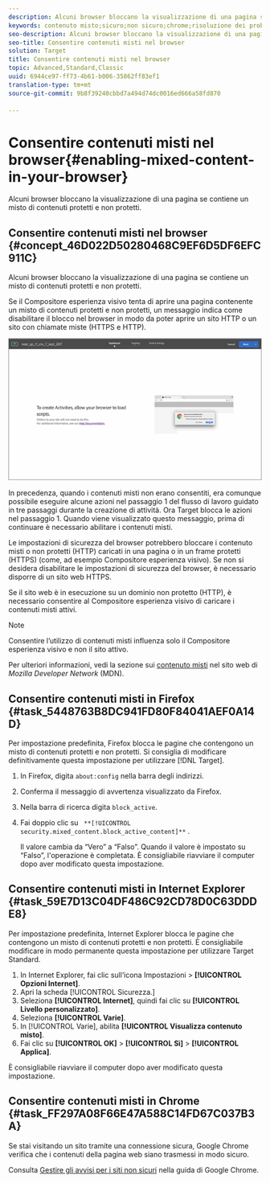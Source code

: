 ```yaml
---
description: Alcuni browser bloccano la visualizzazione di una pagina se contiene un misto di contenuti protetti e non protetti.
keywords: contenuto misto;sicuro;non sicuro;chrome;risoluzione dei problemi;compositore esperienza visivo;non protetto
seo-description: Alcuni browser bloccano la visualizzazione di una pagina se contiene un misto di contenuti protetti e non protetti.
seo-title: Consentire contenuti misti nel browser
solution: Target
title: Consentire contenuti misti nel browser
topic: Advanced,Standard,Classic
uuid: 6944ce97-ff73-4b61-b006-35862ff83ef1
translation-type: tm+mt
source-git-commit: 9b8f39240cbbd7a494d74dc0016ed666a58fd870

---
```



# Consentire contenuti misti nel browser{#enabling-mixed-content-in-your-browser}

Alcuni browser bloccano la visualizzazione di una pagina se contiene un misto di contenuti protetti e non protetti.

## Consentire contenuti misti nel browser {#concept_46D022D50280468C9EF6D5DF6EFC911C}

Alcuni browser bloccano la visualizzazione di una pagina se contiene un misto di contenuti protetti e non protetti.

Se il Compositore esperienza visivo tenta di aprire una pagina contenente un misto di contenuti protetti e non protetti, un messaggio indica come disabilitare il blocco nel browser in modo da poter aprire un sito HTTP o un sito con chiamate miste (HTTPS e HTTP).

![](assets/mixed_content_warning.gif)

In precedenza, quando i contenuti misti non erano consentiti, era comunque possibile eseguire alcune azioni nel passaggio 1 del flusso di lavoro guidato in tre passaggi durante la creazione di attività. Ora Target blocca le azioni nel passaggio 1. Quando viene visualizzato questo messaggio, prima di continuare è necessario abilitare i contenuti misti.

Le impostazioni di sicurezza del browser potrebbero bloccare i contenuto misti o non protetti (HTTP) caricati in una pagina o in un frame protetti (HTTPS) (come, ad esempio Compositore esperienza visivo). Se non si desidera disabilitare le impostazioni di sicurezza del browser, è necessario disporre di un sito web HTTPS.

Se il sito web è in esecuzione su un dominio non protetto (HTTP), è necessario consentire al Compositore esperienza visivo di caricare i contenuti misti attivi.

>[!NOTE]
>
>Consentire l’utilizzo di contenuti misti influenza solo il Compositore esperienza visivo e non il sito attivo.

Per ulteriori informazioni, vedi la sezione sui [contenuto misti](https://developer.mozilla.org/en-US/docs/Web/Security/Mixed_content) nel sito web di *Mozilla Developer Network* (MDN).

## Consentire contenuti misti in Firefox {#task_5448763B8DC941FD80F84041AEF0A14D}

Per impostazione predefinita, Firefox blocca le pagine che contengono un misto di contenuti protetti e non protetti. Si consiglia di modificare definitivamente questa impostazione per utilizzare [!DNL Target].

<!-- 

target/t_mixed_content_firefox.xml

 -->

1. In Firefox, digita `about:config` nella barra degli indirizzi.
1. Conferma il messaggio di avvertenza visualizzato da Firefox.
1. Nella barra di ricerca digita `block_active`.
1. Fai doppio clic su ` **[!UICONTROL security.mixed_content.block_active_content]**` .

   Il valore cambia da “Vero” a “Falso”. Quando il valore è impostato su “Falso”, l&#39;operazione è completata.  È consigliabile riavviare il computer dopo aver modificato questa impostazione.

## Consentire contenuti misti in Internet Explorer {#task_59E7D13C04DF486C92CD78D0C63DDDE8}

Per impostazione predefinita, Internet Explorer blocca le pagine che contengono un misto di contenuti protetti e non protetti. È consigliabile modificare in modo permanente questa impostazione per utilizzare Target Standard.

<!-- 

target/t_mixed_content_ie.xml

 -->

1. In Internet Explorer, fai clic sull’icona Impostazioni &gt; **[!UICONTROL Opzioni Internet]**.
1. Apri la scheda [!UICONTROL Sicurezza.]
1. Seleziona **[!UICONTROL Internet]**, quindi fai clic su **[!UICONTROL Livello personalizzato]**.
1. Seleziona **[!UICONTROL Varie]**.
1. In [!UICONTROL Varie], abilita **[!UICONTROL Visualizza contenuto misto]**.
1. Fai clic su **[!UICONTROL OK]** &gt; **[!UICONTROL Sì]** &gt; **[!UICONTROL Applica]**.

È consigliabile riavviare il computer dopo aver modificato questa impostazione.

## Consentire contenuti misti in Chrome {#task_FF297A08F66E47A588C14FD67C037B3A}

Se stai visitando un sito tramite una connessione sicura, Google Chrome verifica che i contenuti della pagina web siano trasmessi in modo sicuro.

<!-- 

target/t_mixed_content_chrome.xml

 -->

Consulta [Gestire gli avvisi per i siti non sicuri](https://support.google.com/chrome/answer/1342714?hl=en) nella guida di Google Chrome.
